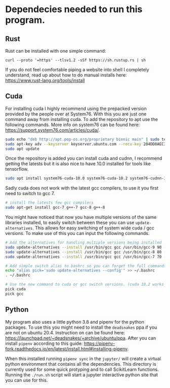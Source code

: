 # Dependecies needed to run this program.

## Rust

Rust can be installed with one simple command:

```
curl --proto '=https' --tlsv1.2 -sSf https://sh.rustup.rs | sh
```

If you do not feel comfortable piping a website into shell I completely understand, read up about how to do manual installs here: https://www.rust-lang.org/tools/install

## Cuda

For installing cuda I highly recommend using the prepacked version provided by the people over at System76. With this you are just one command away from installing cuda. To add the repository to apt use the following commands. More info on system76 can be found here: https://support.system76.com/articles/cuda/.

``` sh
sudo echo "deb http://apt.pop-os.org/proprietary bionic main" | sudo tee -a /etc/apt/sources.list.d/pop-proprietary.list
sudo apt-key adv --keyserver keyserver.ubuntu.com --recv-key 204DD8AEC33A7AFF
sudo apt update
```

Once the repository is added you can install cuda and cudnn, I recommend getting the latests but it is also nice to have 10.0 installed for tools like tensorflow.

``` sh
sudo apt install system76-cuda-10.0 system76-cuda-10.2 system76-cudnn-10.0 system76-cudnn-10.2
```

Sadly cuda does not work with the latest gcc compilers, to use it you first need to switch to gcc 7.

``` sh
# install the latests few gcc compilers
sudo apt-get install gcc-7 g++-7 gcc-8 g++-8
```

You might have noticed that now you have multiple versions of the same libraries installed, to easily switch between these you can use `update-alternatives`. This allows for easy switching of system wide cuda / gcc versions. To make use of this you can input the following commands.

``` sh
# Add the alternatives for handling multiple versions being installed
sudo update-alternatives --install /usr/bin/gcc gcc /usr/bin/gcc-9 90 --slave /usr/bin/g++ g++ /usr/bin/g++-9
sudo update-alternatives --install /usr/bin/gcc gcc /usr/bin/gcc-8 80 --slave /usr/bin/g++ g++ /usr/bin/g++-8
sudo update-alternatives --install /usr/bin/gcc gcc /usr/bin/gcc-7 70 --slave /usr/bin/g++ g++ /usr/bin/g++-7

# Add simple switch alias to bashrc so you can forget the full commands and reload the shell
echo "alias pick='sudo update-alternatives --config'" >> ~/.bashrc
. ~/.bashrc

# Use the new command to cuda or gcc switch versions. (cuda 10.2 works with gcc 8. 10.0 with 7)
pick cuda
pick gcc
```

## Python

My program also uses a little python 3.8 and pipenv for the python packages. To use this you might need to install the `deadsnakes` ppa if you are not on ubuntu 20.4. Instruction on can be found here: https://launchpad.net/~deadsnakes/+archive/ubuntu/ppa. After you can install `pipenv` according to this guide: https://pipenv-fork.readthedocs.io/en/latest/install.html#installing-pipenv.

When this installed running `pipenv sync` in the `jupyter/` will create a virtual python environment that contains all the dependencies. This directory is currently used for some quick protyping and to call ScikitLearn functions. Running the `./run.sh` script will start a jupyter interactive python site that you can use for this.
